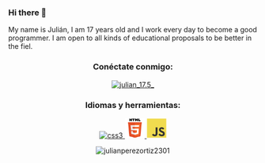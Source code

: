 ### Hi there 👋

My name is Julián, I am 17 years old and I work every day to become a good programmer. I am open to all kinds of educational proposals to be better in the fiel.

<h3 align="center">Conéctate conmigo:</h3>
<p align="center">
<a href="https://instagram.com/julian_17.5_" target="blank"><img align="center" src="https://raw.githubusercontent.com/rahuldkjain/github-profile-readme-generator/master/src/images/icons/Social/instagram.svg" alt="julian_17.5_" height="30" width="40" /></a>
</p>

<h3 align="center">Idiomas y herramientas:</h3>
<p align ="center"> <a href="https://www.w3schools.com/css/" target="_blank" rel="noreferrer"> <img src="https://raw.githubusercontent.com/devicons /devicon/master/icons/css3/css3-original-wordmark.svg" alt="css3" width="40" height="40"/> </a> <a href="https://www.w3 .org/html/" target="_blank" rel="noreferrer"> <img src="https://raw.githubusercontent.com/devicons/devicon/master/icons/html5/html5-original-wordmark.svg" alt="html5" width="40" height="40"/> </a> <a href="https://developer.mozilla.org/en-US/docs/Web/JavaScript" target="_blank " rel="noreferrer"> <img src="https://raw.githubusercontent.com/devicons/devicon/master/icons/javascript/javascript-original.svg" alt="javascript" width="40" height= "40"/> </a> </p>

<p align="center"><img src="https://github-readme-stats.vercel.app/api/top-langs?username=julianperezortiz2301&show_icons=true&locale=en&layout=compact" alt="julianperezortiz2301" /></p>
